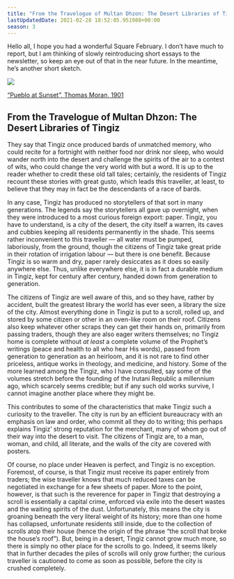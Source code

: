 ```yaml
---
title: "From the Travelogue of Multan Dhzon: The Desert Libraries of Tingiz (AD S3E14)"
lastUpdatedDate: 2021-02-28 18:52:05.951988+00:00
season: 3
---
```


Hello all, I hope you had a wonderful Square February. I don’t have much to report, but I am thinking of slowly reintroducing short essays to the newsletter, so keep an eye out of that in the near future. In the meantime, he’s another short sketch.

 ![](https://buttondown-attachments.s3.us-west-2.amazonaws.com/images/145ee99e-31d1-47b6-bfcc-2d928681e039.jpg)

[“Pueblo at Sunset”, Thomas Moran, 1901](https://commons.wikimedia.org/wiki/File:Thomas_Moran_-_Pueblo_at_Sunset_(1901).jpg)

## From the Travelogue of Multan Dhzon: The Desert Libraries of Tingiz

They say that Tingiz once produced bards of unmatched memory, who could recite for a fortnight with neither food nor drink nor sleep, who would wander north into the desert and challenge the spirits of the air to a contest of wits, who could change the very world with but a word. It is up to the reader whether to credit these old tall tales; certainly, the residents of Tingiz recount these stories with great gusto, which leads this traveller, at least, to believe that they may in fact be the descendants of a race of bards.

In any case, Tingiz has produced no storytellers of that sort in many generations. The legends say the storytellers all gave up overnight, when they were introduced to a most curious foreign export: paper. Tingiz, you have to understand, is a city of the desert, the city itself a warren, its caves and cubbies keeping all residents permanently in the shade. This seems rather inconvenient to this traveller — all water must be pumped, laboriously, from the ground, though the citizens of Tingiz take great pride in their rotation of irrigation labour — but there is one benefit. Because Tingiz is so warm and dry, paper rarely desiccates as it does so easily anywhere else. Thus, unlike everywhere else, it is in fact a durable medium in Tingiz, kept for century after century, handed down from generation to generation.

The citizens of Tingiz are well aware of this, and so they have, rather by accident, built the greatest library the world has ever seen, a library the size of the city. Almost everything done in Tingiz is put to a scroll, rolled up, and stored by  some citizen or other in an oven-like room on their roof. Citizens also keep whatever other scraps they can get their hands on, primarily from passing traders, though they are also eager writers themselves; no Tingiz home is complete without _at least_ a complete volume of the Prophet’s writings (peace and health to all who hear His words), passed from generation to generation as an heirloom, and it is not rare to find other priceless, antique works in theology, and medicine, and history. Some of the more learned among the Tingiz, who I have consulted, say some of the volumes stretch before the founding of the Irutani Republic a millennium ago, which scarcely seems credible; but if any such old works survive, I cannot imagine another place where they might be.

This contributes to some of the characteristics that make Tingiz such a curiosity to the traveller. The city is run by an efficient bureaucracy with an emphasis on law and order, who commit all they do to writing; this perhaps explains Tingiz’ strong reputation for the merchant, many of whom go out of their way into the desert to visit. The citizens of Tingiz are, to a man, woman, and child, all literate, and the walls of the city are covered with posters.

Of course, no place under Heaven is perfect, and Tingiz is no exception. Foremost, of course, is that Tingiz must receive its paper entirely from traders; the wise traveller knows that much reduced taxes can be negotiated in exchange for a few sheets of paper. More to the point, however, is that such is the reverence for paper in Tingiz that destroying a scroll is essentially a capital crime, enforced via exile into the desert wastes and the waiting spirits of the dust. Unfortunately, this means the city is groaning beneath the very literal weight of its history; more than one home has collapsed, unfortunate residents still inside, due to the collection of scrolls atop their house (hence the origin of the phrase “the scroll that broke the house’s roof”). But, being in a desert, Tingiz cannot grow much more, so there is simply no other place for the scrolls to go. Indeed, it seems likely that in further decades the piles of scrolls will only grow further; the curious traveller is cautioned to come as soon as possible, before the city is crushed completely.